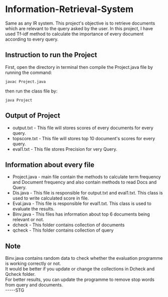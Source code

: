 # Information-Retrieval-System
Same as any IR system. This project's objective is to retrieve documents which are relevant to the query asked by the user.
In this project, I have used Tf-idf method to calculate the importance of every document according to every query.
## Instruction to run the Project
First, open the directory in terminal
then compile the Project.java file by running the command:
```
javac Project.java
```
then run the class file by:
```
java Project
```
## Output of Project


- output.txt -  This file will stores scores of every documents for every query.
- topscore.txt - This file will stores top 10 document's scores for every query.
- eval1.txt - This file stores Precision for very Query.
## Information about every file


- Project.java - main file contain the methods to calculate term frequency and Document frequency
		and also contain methods to read Docs and Query.
- Dis.java - This file is responsible for output.txt and eval1.txt. This class is used to write calculated score in file.  
- Eval.java - This file is responsible for eval1.txt. This class is used to evaluate the results.
- Binv.java - This files has information about top 6 documents being relevant or not. 
- dcheck - This folder contains collection of documents
- qcheck - This folder contains collection of query


## Note

Binv.java contains random data to check whether the evaluation programme is working correctly or not.  
It would be better if you update or change the collections in Dcheck and Qcheck folder.  
For better results, you can update the programme to remove stop words from query and documents.  
-----STG
 
